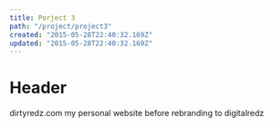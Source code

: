 ```yaml
---
title: Porject 3
path: "/project/project3"
created: "2015-05-28T22:40:32.169Z"
updated: "2015-05-28T22:40:32.169Z"
---
```

# Header
dirtyredz.com my personal website before rebranding to digitalredz
